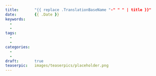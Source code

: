 ```yaml
---
title:       "{{ replace .TranslationBaseName "-" " " | title }}"
date:        {{ .Date }}
keywords:
  -
  -
tags:
  -
  -
categories:
  -
  -
draft:       true
teaserpic:   images/teaserpics/placeholder.png
---
```




<!--more-->
